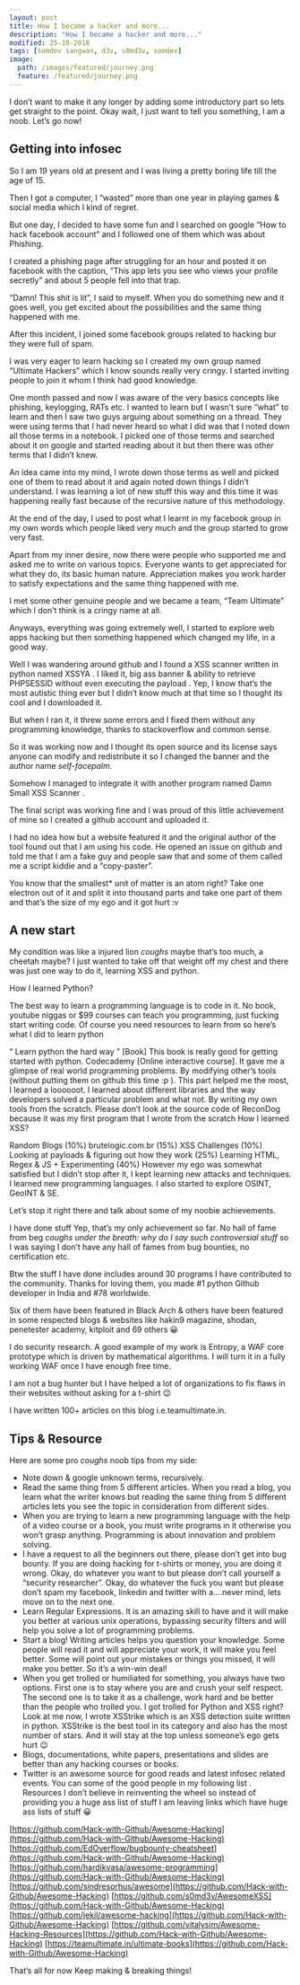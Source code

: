```yaml
---
layout: post
title: How I became a hacker and more...
description: "How I became a hacker and more..."
modified: 25-10-2018
tags: [somdev sangwan, d3v, s0md3v, somdev]
image:
  path: /images/featured/journey.png
  feature: /featured/journey.png
---
```


I don’t want to make it any longer by adding some introductory part so lets get straight to the point. Okay wait, I just want to tell you something, I am a noob. Let’s go now!

<!--more-->

## Getting into infosec

So I am 19 years old at present and I was living a pretty boring life till the age of 15.

Then I got a computer, I “wasted” more than one year in playing games & social media which I kind of regret.

But one day, I decided to have some fun and I searched on google “How to hack facebook account” and I followed one of them which was about Phishing.

I created a phishing page after struggling for an hour and posted it on facebook with the caption, “This app lets you see who views your profile secretly” and about 5 people fell into that trap.

“Damn! This shit is lit”, I said to myself. When you do something new and it goes well, you  get excited about the possibilities and the same thing happened with me.

After this incident, I joined some facebook groups related to hacking bur they were full of spam.

I was very eager to learn hacking so I created my own group named “Ultimate Hackers” which I know sounds really very cringy. I started inviting people to join it whom I think had good knowledge.

One month passed and now I was aware of the very basics concepts like phishing, keylogging, RATs etc. I wanted to learn but I wasn’t sure “what” to learn and then I saw two guys arguing about something on a thread. They were using terms that I had never heard so what I did was that I noted down all those terms in a notebook. I picked one of those terms and searched about it on google and started reading about it but then there was other terms that I didn’t knew.

An idea came into my mind, I wrote down those terms as well and picked one of them to read about it and again noted down things I didn’t understand. I was learning a lot of new stuff this way and this time it was happening really fast because of the recursive nature of this methodology.

At the end of the day, I used to post what I learnt in my facebook group in my own words which people liked very much and the group started to grow very fast.

Apart from my inner desire, now there were people who supported me and asked me to write on various topics. Everyone wants to get appreciated for what they do, its basic human nature. Appreciation makes you work harder to satisfy expectations and the same thing happened with me.

I met some other genuine people and we became a team, “Team Ultimate” which I don’t think is a cringy name at all.

Anyways, everything was going extremely well, I started to explore web apps hacking but then something happened which changed my life, in a good way.

Well I was wandering around github and I found a XSS scanner written in python named XSSYA . I liked it, big ass banner & ability to retrieve PHPSESSID without even executing the payload . Yep, I know that’s the most autistic thing ever but I didn’t know much at that time so I thought its cool and I downloaded it.

But when I ran it, it threw some errors and I fixed them without any programming knowledge, thanks to stackoverflow and common sense.

So it was working now and I thought its open source and its license says anyone can modify and redistribute it so I changed the banner and the author name *self-facepalm*.

Somehow I managed to integrate it with another program named Damn Small XSS Scanner .

The final script was working fine and I was proud of this little achievement of mine so I created a github account and uploaded it.

I had no idea how but a website featured it and the original author of the tool found out that I am using his code. He opened an issue on github and told me that I am a fake guy and people saw that and some of them called me a script kiddie and a “copy-paster”.

You know that the smallest* unit of matter is an atom right? Take one electron out of it and split it into thousand parts and take one part of them and that’s the size of my ego and it got hurt :v

## A new start
My condition was like a injured lion *coughs* maybe that’s too much, a cheetah maybe? I just wanted to take off that weight off my chest and there was just one way to do it, learning XSS and python.

How I learned Python?

The best way to learn a programming language is to code in it. No book, youtube niggas or $99 courses can teach you programming, just fucking start writing code. Of course you need resources to learn from so here’s what I did to learn python

“ Learn python the hard way ” [Book]
This book is really good for getting started with python.
Codecademy [Online interactive course]. It gave me a glimpse of real world programming problems.
By modifying other’s tools (without putting them on github this time :p ). This part helped me the most, I learned a loooooot. I learned about different libraries and the way developers solved a particular problem and what not.
By writing my own tools from the scratch. Please don’t look at the source code of ReconDog because it was my first program that I wrote from the scratch
How I learned XSS?

Random Blogs (10%)
brutelogic.com.br (15%)
XSS Challenges (10%)
Looking at payloads & figuring out how they work (25%)
Learning HTML, Regex & JS + Experimenting (40%)
However my ego was somewhat satisfied but I didn’t stop after it, I kept learning new attacks and techniques. I learned new programming languages. I also started to explore OSINT, GeoINT & SE.

Let’s stop it right there and talk about some of my noobie achievements.

I have done stuff
Yep, that’s my only achievement so far. No hall of fame from beg *coughs* *under the breath: why do I say such controversial stuff* so I was saying I don’t have any hall of fames from bug bounties, no certification etc.

Btw the stuff I have done includes around 30 programs I have contributed to the community. Thanks for loving them, you made #1 python Github developer in India and #78 worldwide.

Six of them have been featured in Black Arch & others have been featured in some respected blogs & websites like hakin9 magazine, shodan, penetester academy, kitploit and 69 others :grinning:

I do security research. A good example of my work is Entropy, a WAF core prototype which is driven by mathematical algorithms. I will turn it in a fully working WAF once I have enough free time.

I am not a bug hunter but I have helped a lot of organizations to fix flaws in their websites without asking for a t-shirt :wink:

I have written 100+ articles on this blog i.e.teamultimate.in.

## Tips & Resource
Here are some pro *coughs* noob tips from my side:

- Note down & google unknown terms, recursively.
- Read the same thing from 5 different articles. When you read a blog, you learn what the writer knows but reading the same thing from 5 different articles lets you see the topic in consideration from different sides.
- When you are trying to learn a new programming language with the help of a video course or a book, you must write programs in it otherwise you won’t grasp anything. Programming is about innovation and problem solving.
- I have a request to all the beginners out there, please don’t get into bug bounty. If you are doing hacking for t-shirts or money, you are doing it wrong. Okay, do whatever you want to but please don’t call yourself a “security researcher”. Okay, do whatever the fuck you want but please don’t spam my facebook, linkedin and twitter with a….never mind, lets move on to the next one.
- Learn Regular Expressions. It is an amazing skill to have and it will make you better at various unix operations, bypassing security filters and will help you solve a lot of programming problems.
- Start a blog! Writing articles helps you question your knowledge. Some people will read it and will appreciate your work, it will make you feel better. Some will point out your mistakes or things you missed, it will make you better. So it’s a win-win deal!
- When you get trolled or humiliated for something, you always have two options. First one is to stay where you are and crush your self respect. The second one is to take it as a challenge, work hard and be better than the people who trolled you. I got trolled for Python and XSS right? Look at me now, I wrote XSStrike which is an XSS detection suite written in python. XSStrike is the best tool in its category and also has the most number of stars. And it will stay at the top unless someone’s ego gets hurt :wink:
- Blogs, documentations, white papers, presentations and slides are better than any hacking courses or books.
- Twitter is an awesome source for good reads and latest infosec related events. You can some of the good people in my following list .
Resources
I don’t believe in reinventing the wheel so instead of providing you a huge ass list of stuff I am leaving links which have huge ass lists of stuff :grinning:

[https://github.com/Hack-with-Github/Awesome-Hacking](https://github.com/Hack-with-Github/Awesome-Hacking)
[https://github.com/EdOverflow/bugbounty-cheatsheet](https://github.com/Hack-with-Github/Awesome-Hacking)
[https://github.com/hardikvasa/awesome-programming](https://github.com/Hack-with-Github/Awesome-Hacking)
[https://github.com/sindresorhus/awesome](https://github.com/Hack-with-Github/Awesome-Hacking)
[https://github.com/s0md3v/AwesomeXSS](https://github.com/Hack-with-Github/Awesome-Hacking)
[https://github.com/jekil/awesome-hacking](https://github.com/Hack-with-Github/Awesome-Hacking)
[https://github.com/vitalysim/Awesome-Hacking-Resources](https://github.com/Hack-with-Github/Awesome-Hacking)
[https://teamultimate.in/ultimate-books](https://github.com/Hack-with-Github/Awesome-Hacking)

That’s all for now
Keep making & breaking things!
